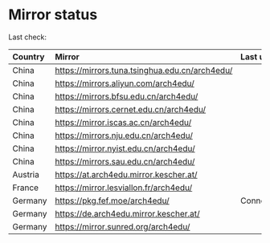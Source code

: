 <script src="./time.js"></script>
# Mirror status
Last check: <script type="text/javascript">localize(1723490206.5273237);</script>

|Country|Mirror|Last update|
|:------|:-----|:----------|
|China|https://mirrors.tuna.tsinghua.edu.cn/arch4edu/|<script type="text/javascript">localize(1723444621);</script>|
|China|https://mirrors.aliyun.com/arch4edu/|<script type="text/javascript">localize(1723444621);</script>|
|China|https://mirrors.bfsu.edu.cn/arch4edu/|<script type="text/javascript">localize(1723444621);</script>|
|China|https://mirrors.cernet.edu.cn/arch4edu/|<script type="text/javascript">localize(1723444621);</script>|
|China|https://mirror.iscas.ac.cn/arch4edu/|<script type="text/javascript">localize(1723444621);</script>|
|China|https://mirrors.nju.edu.cn/arch4edu/|<script type="text/javascript">localize(1723401294);</script>|
|China|https://mirror.nyist.edu.cn/arch4edu/|<script type="text/javascript">localize(1723444621);</script>|
|China|https://mirrors.sau.edu.cn/arch4edu/|<script type="text/javascript">localize(1723444621);</script>|
|Austria|https://at.arch4edu.mirror.kescher.at/|<script type="text/javascript">localize(1723444621);</script>|
|France|https://mirror.lesviallon.fr/arch4edu/|<script type="text/javascript">localize(1723444621);</script>|
|Germany|https://pkg.fef.moe/arch4edu/|ConnectionError|
|Germany|https://de.arch4edu.mirror.kescher.at/|<script type="text/javascript">localize(1723444621);</script>|
|Germany|https://mirror.sunred.org/arch4edu/|<script type="text/javascript">localize(1723444621);</script>|

<script src="./tablefilter/tablefilter.js"></script>
<script src="./table.js"></script>